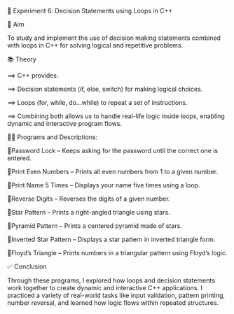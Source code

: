  🚀 Experiment 6: Decision Statements using Loops in C++
 
📌 Aim

To study and implement the use of decision making statements combined with loops in C++ for solving logical and repetitive problems.

📚 Theory

==> C++ provides:

==> Decision statements (if, else, switch) for making logical choices.

==> Loops (for, while, do...while) to repeat a set of instructions.

==> Combining both allows us to handle real-life logic inside loops, enabling dynamic and interactive program flows.


🧑‍💻 Programs and Descriptions:

🔹Password Lock – Keeps asking for the password until the correct one is entered.

🔹Print Even Numbers – Prints all even numbers from 1 to a given number.

🔹Print Name 5 Times – Displays your name five times using a loop.

🔹Reverse Digits – Reverses the digits of a given number.

🔹Star Pattern – Prints a right-angled triangle using stars.

🔹Pyramid Pattern – Prints a centered pyramid made of stars.

🔹Inverted Star Pattern – Displays a star pattern in inverted triangle form.

🔹Floyd’s Triangle – Prints numbers in a triangular pattern using Floyd’s logic.

✅ Conclusion

Through these programs, I explored how loops and decision statements work together to create dynamic and interactive C++ applications. I practiced a variety of real-world tasks like input validation, pattern printing, number reversal, and learned how logic flows within repeated structures.


